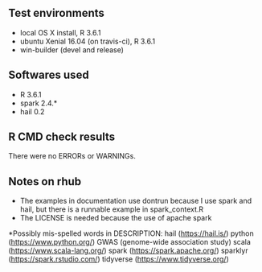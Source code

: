 ## Test environments
* local OS X install, R 3.6.1
* ubuntu Xenial 16.04  (on travis-ci), R 3.6.1
* win-builder (devel and release)

## Softwares used

* R 3.6.1
* spark 2.4.\*
* hail 0.2

## R CMD check results
There were no ERRORs or WARNINGs. 

## Notes on rhub

 * The examples in documentation use dontrun because I use spark and hail, but there is
 a runnable example in spark_context.R
 * The LICENSE is needed because the use of apache spark

*Possibly mis-spelled words in DESCRIPTION:
  hail (https://hail.is/)
  python (https://www.python.org/)
  GWAS (genome-wide association study)
  scala (https://www.scala-lang.org/)
  spark (https://spark.apache.org/)
  sparklyr (https://spark.rstudio.com/)
  tidyverse (https://www.tidyverse.org/)